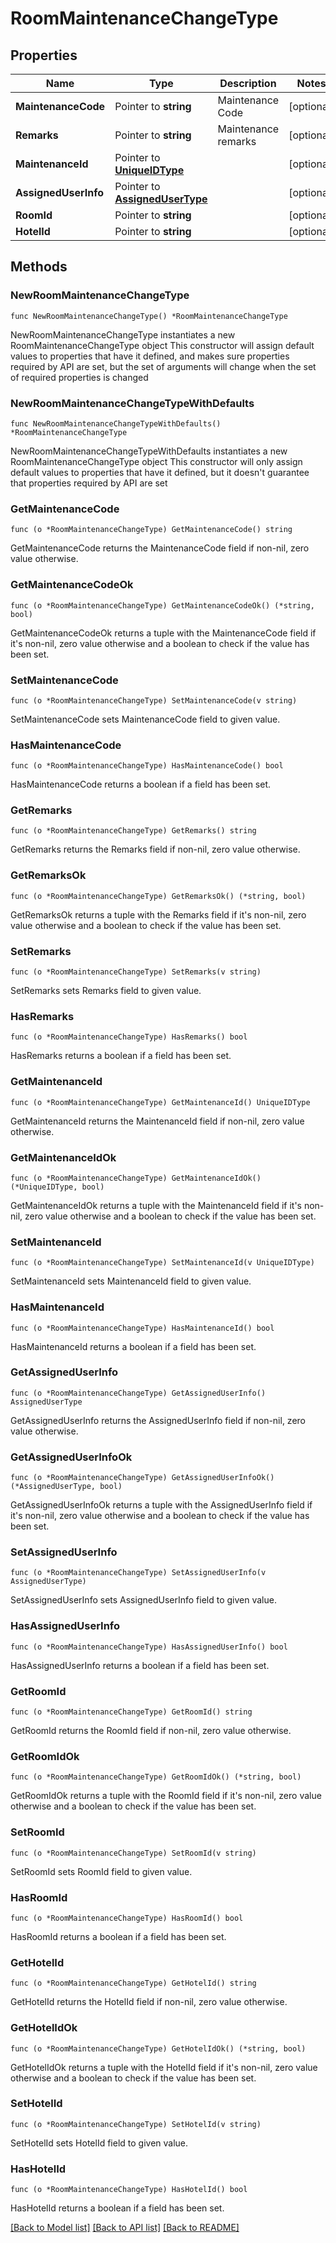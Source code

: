 # RoomMaintenanceChangeType

## Properties

Name | Type | Description | Notes
------------ | ------------- | ------------- | -------------
**MaintenanceCode** | Pointer to **string** | Maintenance Code | [optional] 
**Remarks** | Pointer to **string** | Maintenance remarks | [optional] 
**MaintenanceId** | Pointer to [**UniqueIDType**](UniqueIDType.md) |  | [optional] 
**AssignedUserInfo** | Pointer to [**AssignedUserType**](AssignedUserType.md) |  | [optional] 
**RoomId** | Pointer to **string** |  | [optional] 
**HotelId** | Pointer to **string** |  | [optional] 

## Methods

### NewRoomMaintenanceChangeType

`func NewRoomMaintenanceChangeType() *RoomMaintenanceChangeType`

NewRoomMaintenanceChangeType instantiates a new RoomMaintenanceChangeType object
This constructor will assign default values to properties that have it defined,
and makes sure properties required by API are set, but the set of arguments
will change when the set of required properties is changed

### NewRoomMaintenanceChangeTypeWithDefaults

`func NewRoomMaintenanceChangeTypeWithDefaults() *RoomMaintenanceChangeType`

NewRoomMaintenanceChangeTypeWithDefaults instantiates a new RoomMaintenanceChangeType object
This constructor will only assign default values to properties that have it defined,
but it doesn't guarantee that properties required by API are set

### GetMaintenanceCode

`func (o *RoomMaintenanceChangeType) GetMaintenanceCode() string`

GetMaintenanceCode returns the MaintenanceCode field if non-nil, zero value otherwise.

### GetMaintenanceCodeOk

`func (o *RoomMaintenanceChangeType) GetMaintenanceCodeOk() (*string, bool)`

GetMaintenanceCodeOk returns a tuple with the MaintenanceCode field if it's non-nil, zero value otherwise
and a boolean to check if the value has been set.

### SetMaintenanceCode

`func (o *RoomMaintenanceChangeType) SetMaintenanceCode(v string)`

SetMaintenanceCode sets MaintenanceCode field to given value.

### HasMaintenanceCode

`func (o *RoomMaintenanceChangeType) HasMaintenanceCode() bool`

HasMaintenanceCode returns a boolean if a field has been set.

### GetRemarks

`func (o *RoomMaintenanceChangeType) GetRemarks() string`

GetRemarks returns the Remarks field if non-nil, zero value otherwise.

### GetRemarksOk

`func (o *RoomMaintenanceChangeType) GetRemarksOk() (*string, bool)`

GetRemarksOk returns a tuple with the Remarks field if it's non-nil, zero value otherwise
and a boolean to check if the value has been set.

### SetRemarks

`func (o *RoomMaintenanceChangeType) SetRemarks(v string)`

SetRemarks sets Remarks field to given value.

### HasRemarks

`func (o *RoomMaintenanceChangeType) HasRemarks() bool`

HasRemarks returns a boolean if a field has been set.

### GetMaintenanceId

`func (o *RoomMaintenanceChangeType) GetMaintenanceId() UniqueIDType`

GetMaintenanceId returns the MaintenanceId field if non-nil, zero value otherwise.

### GetMaintenanceIdOk

`func (o *RoomMaintenanceChangeType) GetMaintenanceIdOk() (*UniqueIDType, bool)`

GetMaintenanceIdOk returns a tuple with the MaintenanceId field if it's non-nil, zero value otherwise
and a boolean to check if the value has been set.

### SetMaintenanceId

`func (o *RoomMaintenanceChangeType) SetMaintenanceId(v UniqueIDType)`

SetMaintenanceId sets MaintenanceId field to given value.

### HasMaintenanceId

`func (o *RoomMaintenanceChangeType) HasMaintenanceId() bool`

HasMaintenanceId returns a boolean if a field has been set.

### GetAssignedUserInfo

`func (o *RoomMaintenanceChangeType) GetAssignedUserInfo() AssignedUserType`

GetAssignedUserInfo returns the AssignedUserInfo field if non-nil, zero value otherwise.

### GetAssignedUserInfoOk

`func (o *RoomMaintenanceChangeType) GetAssignedUserInfoOk() (*AssignedUserType, bool)`

GetAssignedUserInfoOk returns a tuple with the AssignedUserInfo field if it's non-nil, zero value otherwise
and a boolean to check if the value has been set.

### SetAssignedUserInfo

`func (o *RoomMaintenanceChangeType) SetAssignedUserInfo(v AssignedUserType)`

SetAssignedUserInfo sets AssignedUserInfo field to given value.

### HasAssignedUserInfo

`func (o *RoomMaintenanceChangeType) HasAssignedUserInfo() bool`

HasAssignedUserInfo returns a boolean if a field has been set.

### GetRoomId

`func (o *RoomMaintenanceChangeType) GetRoomId() string`

GetRoomId returns the RoomId field if non-nil, zero value otherwise.

### GetRoomIdOk

`func (o *RoomMaintenanceChangeType) GetRoomIdOk() (*string, bool)`

GetRoomIdOk returns a tuple with the RoomId field if it's non-nil, zero value otherwise
and a boolean to check if the value has been set.

### SetRoomId

`func (o *RoomMaintenanceChangeType) SetRoomId(v string)`

SetRoomId sets RoomId field to given value.

### HasRoomId

`func (o *RoomMaintenanceChangeType) HasRoomId() bool`

HasRoomId returns a boolean if a field has been set.

### GetHotelId

`func (o *RoomMaintenanceChangeType) GetHotelId() string`

GetHotelId returns the HotelId field if non-nil, zero value otherwise.

### GetHotelIdOk

`func (o *RoomMaintenanceChangeType) GetHotelIdOk() (*string, bool)`

GetHotelIdOk returns a tuple with the HotelId field if it's non-nil, zero value otherwise
and a boolean to check if the value has been set.

### SetHotelId

`func (o *RoomMaintenanceChangeType) SetHotelId(v string)`

SetHotelId sets HotelId field to given value.

### HasHotelId

`func (o *RoomMaintenanceChangeType) HasHotelId() bool`

HasHotelId returns a boolean if a field has been set.


[[Back to Model list]](../README.md#documentation-for-models) [[Back to API list]](../README.md#documentation-for-api-endpoints) [[Back to README]](../README.md)


